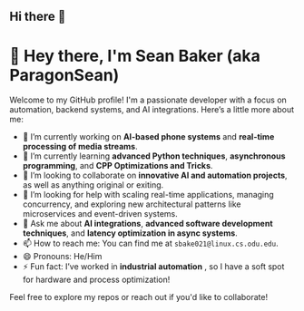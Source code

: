 ## Hi there 👋

# 👋 Hey there, I'm Sean Baker (aka ParagonSean)

Welcome to my GitHub profile! I'm a passionate developer with a focus on automation, backend systems, and AI integrations. Here’s a little more about me:

- 🔭 I’m currently working on **AI-based phone systems** and **real-time processing of media streams**.
- 🌱 I’m currently learning **advanced Python techniques**, **asynchronous programming**, and **CPP Optimizations and Tricks**.
- 👯 I’m looking to collaborate on **innovative AI and automation projects**, as well as anything original or exiting. 
- 🤔 I’m looking for help with scaling real-time applications, managing concurrency, and exploring new architectural patterns like microservices and event-driven systems.
- 💬 Ask me about **AI integrations**, **advanced software development techniques**, and **latency optimization in async systems**.
- 📫 How to reach me: You can find me at `sbake021@linux.cs.odu.edu`.
- 😄 Pronouns: He/Him
- ⚡ Fun fact: I’ve worked in **industrial automation** , so I have a soft spot for hardware and process optimization!

Feel free to explore my repos or reach out if you'd like to collaborate!
